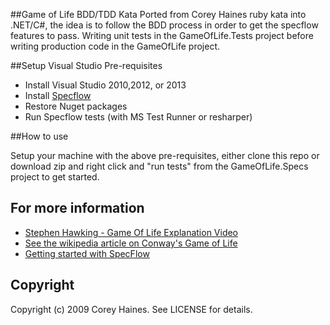 ##Game of Life BDD/TDD Kata
Ported from Corey Haines ruby kata into .NET/C#, the idea is to follow the BDD process in order to get the specflow features to pass. Writing unit tests in the GameOfLife.Tests project before writing production code in the GameOfLife project. 

##Setup Visual Studio Pre-requisites
* Install Visual Studio 2010,2012, or 2013
* Install <a href="http://www.specflow.org/">Specflow</a>
* Restore Nuget packages
* Run Specflow tests (with MS Test Runner or resharper)

##How to use

Setup your machine with the above pre-requisites, either clone this repo or download zip and right click and "run tests" from the GameOfLife.Specs project to get started.

## For more information
* <a href="http://www.youtube.com/watch?v=CgOcEZinQ2I">Stephen Hawking - Game Of Life Explanation Video</a>
* <a href="http://en.wikipedia.org/wiki/Conway%27s_Game_of_Life">See the wikipedia article on Conway's Game of Life</a>
* <a href="http://www.specflow.org/getting-started/">Getting started with SpecFlow</a>



## Copyright

Copyright (c) 2009 Corey Haines. See LICENSE for details.
